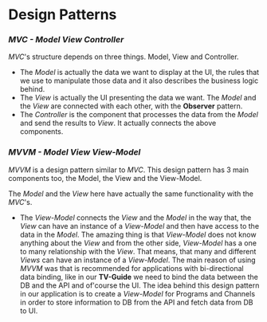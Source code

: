 # Design Patterns

### _MVC - Model View Controller_

_MVC_'s structure depends on three things. Model, View and Controller. 

- The _Model_ is actually the data we want to display at the UI, the rules that we use to manipulate those data and it also describes the business logic behind. 
- The _View_ is actually the UI presenting the data we want. The _Model_ and the _View_ are connected with each other, with the **Observer** pattern.
- The _Controller_ is the component that processes the data from the _Model_ and send the results to _View_. It actually connects the above components.

### _MVVM - Model View View-Model_

_MVVM_ is a design pattern similar to _MVC_.
This design pattern has 3 main components too, the Model, the View and the View-Model.

The _Model_ and the _View_ here have actually the same functionality with the _MVC_'s. 

- The _View-Model_ connects the _View_ and the _Model_ in the way that, the _View_ can have an instance of a _View-Model_ and then have access to the data in the _Model_. The amazing thing is that _View-Model_ does not know anything about the _View_ and from the other side, _View-Model_ has a one to many relationship with the _View_.
That means, that many and different _Views_ can have an instance of a _View-Model_. The main reason of using _MVVM_ was that is recommended for applications with bi-directional data binding, like in our **TV-Guide** we need to bind the data between the DB and the API and of'course the UI.
The idea behind this design pattern in our application is to create a _View-Model_ for Programs and Channels in order to store information to DB from the API and fetch data from DB to UI.
